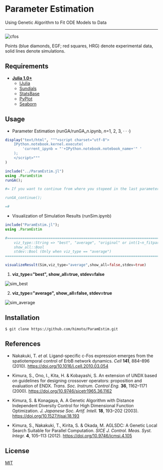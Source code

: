 # Parameter Estimation
Using Genetic Algorithm to Fit ODE Models to Data
***
![cfos](https://user-images.githubusercontent.com/31299606/50464653-81b02700-09d5-11e9-910a-e3e2dcbd4fdd.png)

 Points (blue diamonds, EGF; red squares, HRG) denote experimental data, solid lines denote simulations.

## Requirements
- **[Julia 1.0+](https://julialang.org)**
    - [IJulia](https://github.com/JuliaLang/IJulia.jl)
    - [Sundials](https://github.com/JuliaDiffEq/Sundials.jl)
    - [StatsBase](https://github.com/JuliaStats/StatsBase.jl)
    - [PyPlot](https://github.com/JuliaPy/PyPlot.jl)
    - [Seaborn](https://github.com/JuliaPy/Seaborn.jl)

## Usage
- Parameter Estimation (runGA/runGA_*n*.ipynb, *n*=1, 2, 3, · · ·)
```julia
display("text/html", """<script charset="utf-8">
    IPython.notebook.kernel.execute(
        'current_ipynb = "'+IPython.notebook.notebook_name+'" '
    );
    </script>"""
)
```
```julia
include("../ParamEstim.jl")
using .ParamEstim
runGA();

#= If you want to continue from where you stopeed in the last parameter search,

runGA_continue();

=#
```
- Visualization of Simulation Results (runSim.ipynb)
```julia
include("ParamEstim.jl");
using .ParamEstim
```
```julia
#==============================================================================
    viz_type::String => "best", "average", "original" or int(1~n_fitparam)
    show_all::Bool
    stdev::Bool (Only when viz_type == "average")
==============================================================================#

visualizeResult(Sim,viz_type="average",show_all=false,stdev=true)
```
1. **viz_type="best", show_all=true, stdev=false**

![sim_best](https://user-images.githubusercontent.com/31299606/61200460-6a8c1900-a71c-11e9-8010-77a2f13294d8.png)

2. **viz_type="average", show_all=false, stdev=true**

![sim_average](https://user-images.githubusercontent.com/31299606/61113976-56e97400-a4ca-11e9-9013-ff21fb7e27a2.png)

## Installation
    $ git clone https://github.com/himoto/ParamEstim.git


## References
- Nakakuki, T. *et al.* Ligand-specific c-Fos expression emerges from the spatiotemporal control of ErbB network dynamics. *Cell* **141**, 884–896 (2010). https://doi.org/10.1016/j.cell.2010.03.054

- Kimura, S., Ono, I., Kita, H. & Kobayashi, S. An extension of UNDX based on guidelines for designing crossover operators: proposition and evaluation of ENDX. *Trans. Soc. Instrum. Control Eng.* **36**, 1162–1171 (2000). https://doi.org/10.9746/sicetr1965.36.1162

- Kimura, S. & Konagaya, A. A Genetic Algorithm with Distance Independent Diversity Control for High Dimensional Function Optimization. *J. Japanese Soc. Artif. Intell.* **18**, 193–202 (2003). https://doi.org/10.1527/tjsai.18.193

- Kimura, S., Nakakuki, T., Kirita, S. & Okada, M. AGLSDC: A Genetic Local Search Suitable for Parallel Computation. *SICE J. Control. Meas. Syst. Integr.* **4**, 105–113 (2012). https://doi.org/10.9746/jcmsi.4.105

## License
[MIT](/LICENSE)
